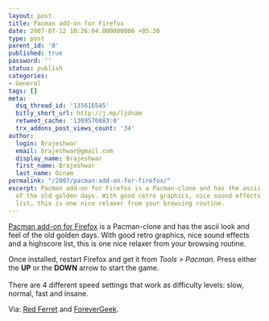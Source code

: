 ```yaml
---
layout: post
title: Pacman add-on for Firefox
date: 2007-07-12 10:26:04.000000000 +05:30
type: post
parent_id: '0'
published: true
password: ''
status: publish
categories:
- General
tags: []
meta:
  dsq_thread_id: '135616545'
  bitly_short_url: http://j.mp/ljdnam
  retweet_cache: '1309570883:0'
  trx_addons_post_views_count: '34'
author:
  login: Brajeshwar
  email: brajeshwar@gmail.com
  display_name: Brajeshwar
  first_name: Brajeshwar
  last_name: Oinam
permalink: "/2007/pacman-add-on-for-firefox/"
excerpt: Pacman add-on for Firefox is a Pacman-clone and has the ascii look and feel
  of the old golden days. With good retro graphics, nice sound effects and a highscore
  list, this is one nice relaxer from your browsing routine.
---
```

<p><a href="https://addons.mozilla.org/en-US/firefox/addon/2053">Pacman add-on for Firefox</a> is a Pacman-clone and has the ascii look and feel of the old golden days. With good retro graphics, nice sound effects and a highscore list, this is one nice relaxer from your browsing routine.</p>
<p>Once installed, restart Firefox and get it from <em>Tools > Pacman</em>. Press either the <strong>UP</strong> or the <strong>DOWN</strong> arrow to start the game.<br />
<!--more--><br />
There are 4 different speed settings that work as difficulty levels: slow, normal, fast and insane.</p>
<p>Via: <a href="http://www.redferret.net/?p=8990">Red Ferret</a> and <a href="http://forevergeek.com/games/play_pacman_in_firefox.php">ForeverGeek</a>.</p>
